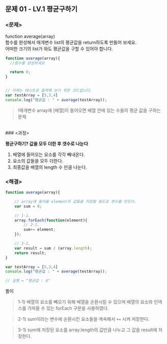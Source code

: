 ## 문제 01 - LV.1 평균구하기

### <문제>

function average(array)<br>
함수를 완성해서 매개변수 list의 평균값을 return하도록 만들어 보세요.<br>
어떠한 크기의 list가 와도 평균값을 구할 수 있어야 합니다.<br>

```js
function average(array){
  //함수를 완성하세요

  return 0;
}


// 아래는 테스트로 출력해 보기 위한 코드입니다.
var testArray = [5,3,4] 
console.log("평균값 : " + average(testArray));
```

> !매개변수 array에 [배열]이 들어오면 배열 안에 있는 수들의 평균 값을 구하는 문제

<br> 
### <과정>

**평균구하기? 값을 모두 더한 후 갯수로 나눈다**

1. 배열에 들어오는 요소를 각각 빼내온다.
2. 요소의 값들을 모두 더한다.
3. 최종값을 배열의 length 수 만큼 나눈다.


### <해결>

```js
function average(array){

	// array에 들어올 element의 값들을 저장할 용도로 변수를 만든다.
	var sum = 0;

	// 1-1.
	array.forEach(function(element){
		// 2-1. 
		sum+= element;
	});

	// 3-1.
	var result = sum / (array.length);
	return result;
}

var testArray = [5,3,4]
console.log("평균값 : " + average(testArray));

// 실행 = "평균값 : 4"

```
풀이

> 1-1) 배열의 요소를 빼오기 위해 배열을 순환시킬 수 있으며 배열의 요소와 인덱스를 가져올 수 있는 forEach 구문을 사용하였다.

> 2-1) sum이라는 변수에 순환시킨 요소들을 계속해서 `+=` 시켜 저장한다. 

> 3-1) sum에 저장된 요소를 array.length의 값만큼 나누고 그 값을 result에 저장한다.
